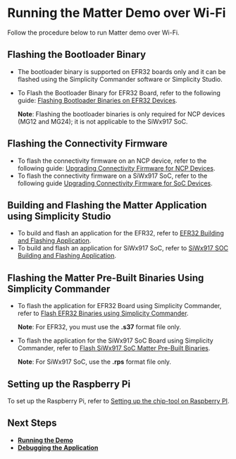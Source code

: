 # Running the Matter Demo over Wi-Fi

Follow the procedure below to run Matter demo over Wi-Fi.

## Flashing the Bootloader Binary

- The bootloader binary is supported on EFR32 boards only and it can be flashed using the Simplicity Commander software or Simplicity Studio.
- To Flash the Bootloader Binary for EFR32 Board, refer to the following guide: [Flashing Bootloader Binaries on EFR32 Devices](./flashing-using-commander#flashing-the-bootloader-binaries-for-efx32-board-using-simplicity-commander).

   **Note**: Flashing the bootloader binaries is only required for NCP devices (MG12 and MG24); it is not applicable to the SiWx917 SoC.

## Flashing the Connectivity Firmware

- To flash the connectivity firmware on an NCP device, refer to the following guide: [Upgrading Connectivity Firmware for NCP Devices](./loading-firmware-for-ncp-and-soc-boards#upgrading-the-connectivity-firmware-on-ncp-devices).
- To flash the connectivity firmware on a SiWx917 SoC, refer to the following guide [Upgrading Connectivity Firmware for SoC Devices](./loading-firmware-for-ncp-and-soc-boards#upgrading-the-connectivity-firmware-on-soc-devices).

## Building and Flashing the Matter Application using Simplicity Studio

- To build and flash an application for the EFR32, refer to [EFR32 Building and Flashing Application](./build-efx32-application-using-studio).
- To build and flash an application for SiWx917 SoC, refer to [SiWx917 SOC Building and Flashing Application](./build-soc-application-using-studio).

## Flashing the Matter Pre-Built Binaries Using Simplicity Commander

- To flash the application for EFR32 Board using Simplicity Commander, refer to [Flash EFR32 Binaries using Simplicity Commander](./flashing-using-commander#flashing-the-efr32-using-simplicity-commander).

   **Note**: For EFR32, you must use the **.s37** format file only.
- To flash the application for the SiWx917 SoC Board using Simplicity Commander, refer to [Flash SiWx917 SoC Matter Pre-Built Binaries](./flashing-using-commander#flashing-the-siwx917-soc-matter-pre-built-binary-using-simplicity-commander).
  
   **Note**: For SiWx917 SoC, use the **.rps** format file only.

## Setting up the Raspberry Pi

To set up the Raspberry Pi, refer to [Setting up the chip-tool on Raspberry PI](./build-pi-env).

## Next Steps

- [**Running the Demo**](./use-case-execution)
- [**Debugging the Application**](./application-debug)
